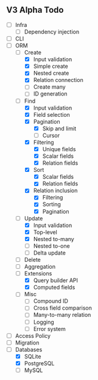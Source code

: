 ## V3 Alpha Todo

-   [ ] Infra
    -   [ ] Dependency injection
-   [ ] CLI
-   [ ] ORM
    -   [ ] Create
        -   [x] Input validation
        -   [x] Simple create
        -   [x] Nested create
        -   [x] Relation connection
        -   [ ] Create many
        -   [ ] ID generation
    -   [ ] Find
        -   [x] Input validation
        -   [x] Field selection
        -   [x] Pagination
            -   [x] Skip and limit
            -   [ ] Cursor
        -   [x] Filtering
            -   [x] Unique fields
            -   [x] Scalar fields
            -   [x] Relation fields
        -   [x] Sort
            -   [x] Scalar fields
            -   [x] Relation fields
        -   [x] Relation inclusion
            -   [x] Filtering
            -   [x] Sorting
            -   [x] Pagination
    -   [ ] Update
        -   [x] Input validation
        -   [x] Top-level
        -   [x] Nested to-many
        -   [ ] Nested to-one
        -   [ ] Delta update
    -   [ ] Delete
    -   [ ] Aggregation
    -   [ ] Extensions
        -   [x] Query builder API
        -   [x] Computed fields
    -   [ ] Misc
        -   [ ] Compound ID
        -   [ ] Cross field comparison
        -   [ ] Many-to-many relation
        -   [ ] Logging
        -   [ ] Error system
-   [ ] Access Policy
-   [ ] Migration
-   [ ] Databases
    -   [x] SQLite
    -   [x] PostgreSQL
    -   [ ] MySQL
